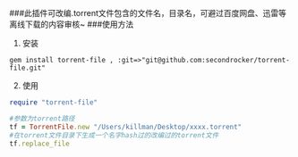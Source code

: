 ###此插件可改编.torrent文件包含的文件名，目录名，可避过百度网盘、迅雷等离线下载的内容审核~
###使用方法
1. 安装
```
gem install torrent-file , :git=>"git@github.com:secondrocker/torrent-file.git"
```
2. 使用
```ruby
require "torrent-file"

#参数为torrent路径
tf = TorrentFile.new "/Users/killman/Desktop/xxxx.torrent"
#在torrent文件目录下生成一个名字hash过的改编过的torrent文件
tf.replace_file
```
